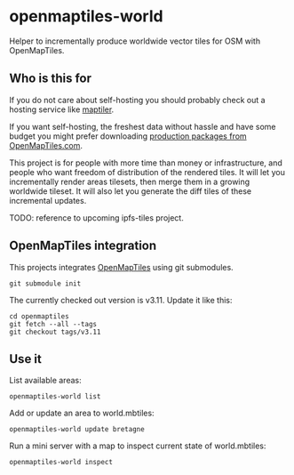 # openmaptiles-world

Helper to incrementally produce worldwide vector tiles for OSM with OpenMapTiles.

## Who is this for

If you do not care about self-hosting you should probably check out a hosting service like [maptiler](https://www.maptiler.com/cloud/).

If you want self-hosting, the freshest data without hassle and have some budget you might prefer downloading [production packages from OpenMapTiles.com](https://openmaptiles.com/production-package/).

This project is for people with more time than money or infrastructure, and people who want freedom of distribution of the rendered tiles. It will let you incrementally render areas tilesets, then merge them in a growing worldwide tileset. It will also let you generate the diff tiles of these incremental updates.

TODO: reference to upcoming ipfs-tiles project.

## OpenMapTiles integration

This projects integrates [OpenMapTiles](https://github.com/openmaptiles/openmaptiles) using git submodules.

```
git submodule init
```

The currently checked out version is v3.11. Update it like this:

```
cd openmaptiles
git fetch --all --tags
git checkout tags/v3.11
```

## Use it

List available areas:

```
openmaptiles-world list
```

Add or update an area to world.mbtiles:

```
openmaptiles-world update bretagne
```

Run a mini server with a map to inspect current state of world.mbtiles:

```
openmaptiles-world inspect
```

